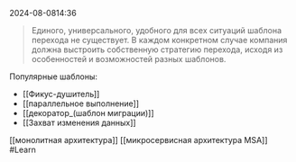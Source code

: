  2024-08-0814:36

>Единого, универсального, удобного для всех ситуаций шаблона перехода не существует. В каждом конкретном случае компания должна выстроить собственную стратегию перехода, исходя из особенностей и возможностей разных шаблонов.

Популярные шаблоны:
- [[Фикус-душитель]]
- [[параллельное выполнение]] 
- [[декоратор_(шаблон миграции)]]
- [[Захват изменения данных]] 

[[монолитная архитектура]]
[[микросервисная архитектура MSA]]
#Learn